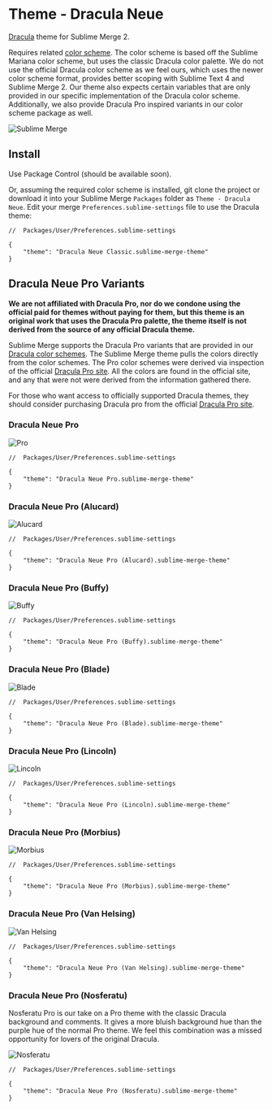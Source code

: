 # Theme - Dracula Neue

[Dracula](https://draculatheme.com/) theme for Sublime Merge 2.

Requires related [color scheme](https://github.com/facelessuser/sublime-dracula-scheme). The color scheme is based off
the Sublime Mariana color scheme, but uses the classic Dracula color palette. We do not use the official Dracula color
scheme as we feel ours, which uses the newer color scheme format, provides better scoping with Sublime Text 4 and
Sublime Merge 2. Our theme also expects certain variables that are only provided in our specific implementation of the
Dracula color scheme. Additionally, we also provide Dracula Pro inspired variants in our color scheme package as well.

![Sublime Merge](screenshots/Merge%20-%20Dracula.png)

## Install

Use Package Control (should be available soon).

Or, assuming the required color scheme is installed, git clone the project or download it into your Sublime Merge `Packages`
folder as `Theme - Dracula Neue`. Edit your merge `Preferences.sublime-settings` file to use the Dracula theme:

```jsonc
//  Packages/User/Preferences.sublime-settings

{
    "theme": "Dracula Neue Classic.sublime-merge-theme"
}
```

## Dracula Neue Pro Variants

**We are not affiliated with Dracula Pro, nor do we condone using the official paid for themes without paying for them,
but this theme is an original work that uses the Dracula Pro palette, the theme itself is not derived from the source of
any official Dracula theme.**

Sublime Merge supports the Dracula Pro variants that are provided in our [Dracula color schemes](https://github.com/facelessuser/sublime-dracula-scheme).
The Sublime Merge theme pulls the colors directly from the color schemes. The Pro color schemes were derived via
inspection of the official [Dracula Pro site](https://draculatheme.com/pro). All the colors are found in the official
site, and any that were not were derived from the information gathered there.

For those who want access to officially supported Dracula themes, they should consider purchasing Dracula pro from the
official [Dracula Pro site](https://draculatheme.com/pro).

### Dracula Neue Pro

![Pro](screenshots/Merge%20-%20Pro.png)

```jsonc
//  Packages/User/Preferences.sublime-settings

{
    "theme": "Dracula Neue Pro.sublime-merge-theme"
}
```

### Dracula Neue Pro (Alucard)

![Alucard](screenshots/Merge%20-%20Alucard.png)

```jsonc
//  Packages/User/Preferences.sublime-settings

{
    "theme": "Dracula Neue Pro (Alucard).sublime-merge-theme"
}
```

### Dracula Neue Pro (Buffy)

![Buffy](screenshots/Merge%20-%20Buffy.png)

```jsonc
//  Packages/User/Preferences.sublime-settings

{
    "theme": "Dracula Neue Pro (Buffy).sublime-merge-theme"
}
```

### Dracula Neue Pro (Blade)

![Blade](screenshots/Merge%20-%20Blade.png)

```jsonc
//  Packages/User/Preferences.sublime-settings

{
    "theme": "Dracula Neue Pro (Blade).sublime-merge-theme"
}
```

### Dracula Neue Pro (Lincoln)

![Lincoln](screenshots/Merge%20-%20Lincoln.png)

```jsonc
//  Packages/User/Preferences.sublime-settings

{
    "theme": "Dracula Neue Pro (Lincoln).sublime-merge-theme"
}
```

### Dracula Neue Pro (Morbius)

![Morbius](screenshots/Merge%20-%20Morbius.png)

```jsonc
//  Packages/User/Preferences.sublime-settings

{
    "theme": "Dracula Neue Pro (Morbius).sublime-merge-theme"
}
```

### Dracula Neue Pro (Van Helsing)

![Van Helsing](screenshots/Merge%20-%20Van%20Helsing.png)

```jsonc
//  Packages/User/Preferences.sublime-settings

{
    "theme": "Dracula Neue Pro (Van Helsing).sublime-merge-theme"
}
```

### Dracula Neue Pro (Nosferatu)

Nosferatu Pro is our take on a Pro theme with the classic Dracula background and comments. It gives a more bluish
background hue than the purple hue of the normal Pro theme. We feel this combination was a missed opportunity for lovers
of the original Dracula.

![Nosferatu](screenshots/Merge%20-%20Nosferatu.png)

```jsonc
//  Packages/User/Preferences.sublime-settings

{
    "theme": "Dracula Neue Pro (Nosferatu).sublime-merge-theme"
}
```
